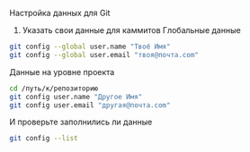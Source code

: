 Настройка данных для Git

1) Указать свои данные для каммитов
   Глобальные данные
```bash
git config --global user.name "Твоё Имя"
git config --global user.email "твоя@почта.com"
```
Данные на уровне проекта
```bash
cd /путь/к/репозиторию
git config user.name "Другое Имя"
git config user.email "другая@почта.com"
```
И проверьте заполнились ли данные
```bash
git config --list
```